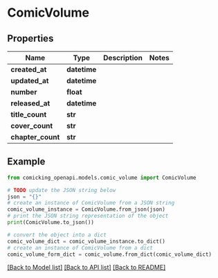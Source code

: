 # ComicVolume


## Properties

Name | Type | Description | Notes
------------ | ------------- | ------------- | -------------
**created_at** | **datetime** |  | 
**updated_at** | **datetime** |  | 
**number** | **float** |  | 
**released_at** | **datetime** |  | 
**title_count** | **str** |  | 
**cover_count** | **str** |  | 
**chapter_count** | **str** |  | 

## Example

```python
from comicking_openapi.models.comic_volume import ComicVolume

# TODO update the JSON string below
json = "{}"
# create an instance of ComicVolume from a JSON string
comic_volume_instance = ComicVolume.from_json(json)
# print the JSON string representation of the object
print(ComicVolume.to_json())

# convert the object into a dict
comic_volume_dict = comic_volume_instance.to_dict()
# create an instance of ComicVolume from a dict
comic_volume_form_dict = comic_volume.from_dict(comic_volume_dict)
```
[[Back to Model list]](../README.md#documentation-for-models) [[Back to API list]](../README.md#documentation-for-api-endpoints) [[Back to README]](../README.md)


